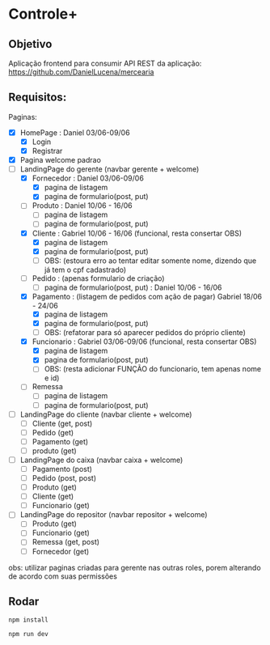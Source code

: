 # Controle+

## Objetivo

Aplicação frontend para consumir API REST da aplicação: https://github.com/DanielLucena/mercearia

## Requisitos:

Paginas:

- [x] HomePage : Daniel 03/06-09/06
  - [x] Login
  - [x] Registrar
- [x] Pagina welcome padrao
- [ ] LandingPage do gerente (navbar gerente + welcome)
  - [x] Fornecedor : Daniel 03/06-09/06
    - [x] pagina de listagem
    - [x] pagina de formulario(post, put)
  - [ ] Produto : Daniel 10/06 - 16/06
    - [ ] pagina de listagem
    - [ ] pagina de formulario(post, put)
  - [x] Cliente : Gabriel 10/06 - 16/06 (funcional, resta consertar OBS)
    - [x] pagina de listagem
    - [x] pagina de formulario(post, put)
    - [ ] OBS: (estoura erro ao tentar editar somente nome, dizendo que já tem o cpf cadastrado)
  - [ ] Pedido : (apenas formulario de criação)
    - [ ] pagina de formulario(post, put) : Daniel 10/06 - 16/06
  - [x] Pagamento : (listagem de pedidos com ação de pagar) Gabriel 18/06 - 24/06
    - [x] pagina de listagem
    - [x] pagina de formulario(post, put)
    - [ ] OBS: (refatorar para só aparecer pedidos do próprio cliente)
  - [x] Funcionario : Gabriel 03/06-09/06 (funcional, resta consertar OBS)
    - [x] pagina de listagem
    - [x] pagina de formulario(post, put)
    - [ ] OBS: (resta adicionar FUNÇÃO do funcionario, tem apenas nome e id)
  - [ ] Remessa
    - [ ] pagina de listagem
    - [ ] pagina de formulario(post, put)
- [ ] LandingPage do cliente (navbar cliente + welcome)
  - [ ] Cliente (get, post)
  - [ ] Pedido (get)
  - [ ] Pagamento (get)
  - [ ] produto (get)
- [ ] LandingPage do caixa (navbar caixa + welcome)
  - [ ] Pagamento (post)
  - [ ] Pedido (post, post)
  - [ ] Produto (get)
  - [ ] Cliente (get)
  - [ ] Funcionario (get)
- [ ] LandingPage do repositor (navbar repositor + welcome)
  - [ ] Produto (get)
  - [ ] Funcionario (get)
  - [ ] Remessa (get, post)
  - [ ] Fornecedor (get)

obs: utilizar paginas criadas para gerente nas outras roles, porem alterando de acordo com suas permissões

## Rodar

```
npm install

npm run dev
```
